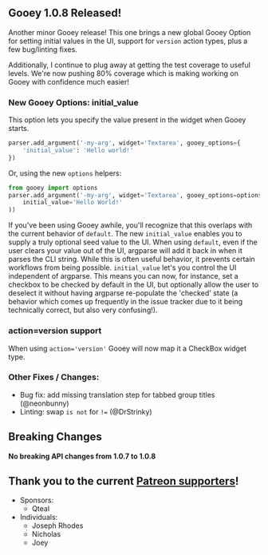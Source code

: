 ## Gooey 1.0.8 Released! 


Another minor Gooey release! This one brings a new global Gooey Option for setting initial values in the UI, support for `version` action types, plus a few bug/linting fixes.

Additionally, I continue to plug away at getting the test coverage to useful levels. We're now pushing 80% coverage which is making working on Gooey with confidence much easier!   


### New Gooey Options: initial_value 

This option lets you specify the value present in the widget when Gooey starts. 

```python
parser.add_argument('-my-arg', widget='Textarea', gooey_options={
    'initial_value': 'Hello world!'  
})
```

Or, using the new `options` helpers: 

```python
from gooey import options 
parser.add_argument('-my-arg', widget='Textarea', gooey_options=options.Textarea(
    initial_value='Hello World!'
))
```

If you've been using Gooey awhile, you'll recognize that this overlaps with the current behavior of `default`. The new `initial_value` enables you to supply a truly optional seed value to the UI. When using `default`, even if the user clears your value out of the UI, argparse will add it back in when it parses the CLI string. While this is often useful behavior, it prevents certain workflows from being possible. `initial_value` let's you control the UI independent of argparse. This means you can now, for instance, set a checkbox to be checked by default in the UI, but optionally allow the user to deselect it without having argparse re-populate the 'checked' state (a behavior which comes up frequently in the issue tracker due to it being technically correct, but also very confusing!). 


### action=version support 

When using `action='version'` Gooey will now map it a CheckBox widget type. 


### Other Fixes / Changes: 

 * Bug fix: add missing translation step for tabbed group titles (@neonbunny)
 * Linting: swap `is not` for `!=` (@DrStrinky) 


## Breaking Changes 

**No breaking API changes from 1.0.7 to 1.0.8**   


## Thank you to the current [Patreon supporters](https://www.patreon.com/chriskiehl)! 

* Sponsors: 
    * Qteal
* Individuals: 
    * Joseph Rhodes
    * Nicholas 
    * Joey
    

    
    
